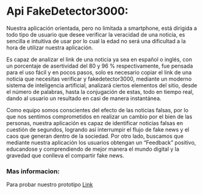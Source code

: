 # Api FakeDetector3000:

Nuestra aplicación orientada, pero no limitada a smartphone, está dirigida a todo tipo de usuario que desee verificar la veracidad de una noticia, es sencilla e intuitiva de usar por lo cual la edad no será una dificultad a la hora de utilizar nuestra aplicación.

Es capaz de analizar el link de una noticia ya sea en español o inglés, con un porcentaje de asertividad del 80 y 96 % respectivamente, fue pensada para el uso fácil y en pocos pasos, solo es necesario copiar el link de una noticia que necesitas verificar y fakedetector3000, mediante un moderno sistema de inteligencia artificial, analizará ciertos elementos del sitio, desde el número de palabras, hasta la conjugación de estas, todo en tiempo real, dando al usuario un resultado en casi de manera instantánea.

Como equipo somos conscientes del efecto de las noticias falsas, por lo que nos sentimos comprometidos en realizar un cambio por el bien de las personas, nuestra aplicación es capaz de identificar noticias falsas en cuestión de segundos, logrando así interrumpir el flujo de fake news y el caos que generan dentro de la sociedad. Por otro lado, buscamos que mediante nuestra aplicación los usuarios obtengan un “Feedback” positivo, educandose y comprendiendo de mejor manera el mundo digital y la gravedad que conlleva el compartir fake news.


### Mas informacion:

Para probar nuestro prototipo [Link](https://fakedetector3000.tools/ "Link")

